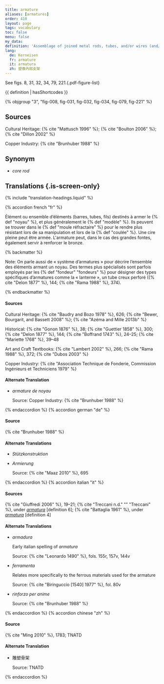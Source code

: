 ```yaml
---
title: armature
aliases: [armatures]
order: 410
layout: page
tags: vocabulary
toc: false
menu: false
my_data:
definition: 'Assemblage of joined metal rods, tubes, and/or wires (and/or other materials such as wood) that provides a structural framework for a sculpture and usually attaches to a base. Though generally internal, it may also include external supporting components that are eventually removed. In a lost-wax {% def "bronze" %}, the armature is created to support the {% def "model" %}, whether it is hollow or solid. In the case of a hollow {% def "cast (n.)" "cast" %}, it will further help support the refractory mass of the {% def "core" %} during the {% def "pour" %} (see [GI](/intro/)). Armatures may also be used in the assembly of a sculpture that was cast in parts, and in the repair of sculptures that have been structurally damaged (e.g., large archaeological bronzes).'
lang:
  de: Kerneisen
  fr: armature
  it: armatura
  zh: 塑像內部支架
---
```


See figs. 8, 31, 32, 34, 79, 221.{.pdf-figure-list}

{{ definition | hasShortcodes }}

{% objgroup "3", "fig-008, fig-031, fig-032, fig-034, fig-079, fig-221" %}

## Sources

Cultural Heritage: {% cite "Mattusch 1996" %}; {% cite "Boulton 2006" %}; {% cite "Dillon 2002" %}

Copper Industry: {% cite "Brunhuber 1988" %}

## Synonym

- *core rod*

## Translations {.is-screen-only}

<div class="accordion">
{% include "translation-headings.liquid" %}

{% accordion french "fr" %}

Élément ou ensemble d’éléments (barres, tubes, fils) destinés à armer le {% def "noyau" %}, et plus généralement le {% def "modèle" %}. Ils peuvent se trouver dans le {% def "moule réfractaire" %} pour le rendre plus résistant lors de sa manipulation et lors de la {% def "coulée" %}. Une cire pleine peut être armée. L'armature peut, dans le cas des grandes fontes, également servir à renforcer le bronze.

{% backmatter %}

Note: On parle aussi de « système d’armatures » pour décrire l’ensemble des éléments armant un noyau. Des termes plus spécialisés sont parfois employés par les {% def "fondeur" "fondeurs" %} pour désigner des types spécifiques d’armatures comme la « lanterne », un tube creux perforé ({% cite "Delon 1877" %}, 144; {% cite "Rama 1988" %}, 374).

{% endbackmatter %}

#### Sources

Cultural Heritage: {% cite "Baudry and Bozo 1978" %}, 626; {% cite "Bewer, Bourgarit, and Bassett 2008" %}; {% cite "Azéma and Mille 2013b" %}

Historical: {% cite "Gonon 1876" %}, 38; {% cite "Guettier 1858" %}, 300; {% cite "Delon 1877" %}, 144; {% cite "Boffrand 1743" %}, 24–25; {% cite "Mariette 1768" %}, 39–48

Art and Craft Textbooks: {% cite "Lambert 2002" %}, 266; {% cite "Rama 1988" %}, 372; {% cite "Dubos 2003" %}

Copper Industry: {% cite "Association Technique de Fonderie, Commission Ingénieurs et Techniciens 1979" %}

#### Alternate Translation

- *armature de noyau*

    Source: Copper Industry: {% cite "Brunhuber 1988" %}

{% endaccordion %}
{% accordion german "de" %}

#### Source

{% cite "Brunhuber 1988" %}

#### Alternate Translations

- *Stützkonstruktion*

- *Armierung*

    Source: {% cite "Maaz 2010" %}, 695

{% endaccordion %}
{% accordion italian "it" %}

#### Sources

{% cite "Giuffredi 2006" %}, 19–21; {% cite "Treccani n.d." "" "Treccani" %}, under [*armatura*](http://www.treccani.it/vocabolario/armatura) [definition 6]; {% cite "Battaglia 1961" %}, under [*armatura*](http://www.gdli.it/pdf_viewer/Scripts/pdf.js/web/viewer.asp?file=/PDF/GDLI01/GDLI_01_ocr_676.pdf&parola=armatura) [definition 4]

#### Alternate Translations

- *armadura*

    Early italian spelling of *armatura*

    Source: {% cite "Leonardo 1490" %}, fols. 155r, 157v, 144v

- *ferramenta*

    Relates more specifically to the ferrous materials used for the armature

    Source: {% cite "Biringuccio [1540] 1977" %}, fol. 80v

- *rinforzo per anime*

    Source: {% cite "Brunhuber 1988" %}

{% endaccordion %}
{% accordion chinese "zh" %}

#### Source

{% cite "Ming 2010" %}, 1783; TNATD

#### Alternate Translation

- <span lang="zh">雕塑骨架</span>

    Source: TNATD

{% endaccordion %}

</div>
